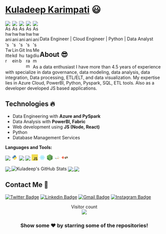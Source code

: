  # <a href="https://github.com/Kuladeep561/">Kuladeep Karimpati</a> :smiley:
 
 <a href="https://twitter.com/kuladeep__k">
  <img align="left" alt="Ashwani's Twitter" width="22px" src="https://cdn.jsdelivr.net/npm/simple-icons@v3/icons/twitter.svg" />
</a>
<a href="https://linkedin.com/in/kuladeep-karimpati">
  <img align="left" alt="Ashwani's Linkdein" width="22px" src="https://cdn.jsdelivr.net/npm/simple-icons@v3/icons/linkedin.svg" />
</a>
<a href="https://github.com/Kuladeep561">
  <img align="left" alt="Ashwani's Github" width="22px" src="https://cdn.jsdelivr.net/npm/simple-icons@v3/icons/github.svg" />
</a>
<a href="https://instagram.com/kuladeep__k">
  <img align="left" alt="Ashwani's Instagram" width="22px" src="https://cdn.jsdelivr.net/npm/simple-icons@v3/icons/instagram.svg" />
</a>
</a>
<a href="https://medium.com/@Kuladeep561">
  <img align="left" alt="Ashwani's Medium" width="22px" src="https://cdn.jsdelivr.net/npm/simple-icons@v3/icons/medium.svg" />
</a>

<br/>
<br/>

Data Engineer | Cloud Engineer | Python | Data Analyst

## About :sunglasses:
As a data enthusiast I have more than 4.5 years of experience with specialize in data governance, data modeling, data
analysis, data integration, Data processing, ETL/ELT, and data visualization. My expertise lies in Azure Cloud, PowerBI,
Python, Pyspark, SQL, ETL tools. Also as a developer developed JS based applications.


## Technologies :fire:
- Data Engineering with **Azure and PySpark**
- Data Analysis with **PowerBI, Fabric**
- Web development using **JS (Node, React)**
- Python
- Database Management Services


**Languages and Tools:**  

<code><img height="20" src="https://spark.apache.org/docs/latest/api/python/_static/spark-logo-reverse.png"></code>
<code><img height="20" src="https://raw.githubusercontent.com/github/explore/80688e429a7d4ef2fca1e82350fe8e3517d3494d/topics/python/python.png"></code>
<code><img height="20" src="https://upload.wikimedia.org/wikipedia/commons/thumb/f/fa/Microsoft_Azure.svg/1200px-Microsoft_Azure.svg.png"></code>
<code><img height="20" src="https://pbs.twimg.com/profile_images/1308421398042468356/M2xJtfHx_400x400.png"></code>
<code><img height="20" src="https://raw.githubusercontent.com/github/explore/80688e429a7d4ef2fca1e82350fe8e3517d3494d/topics/javascript/javascript.png"></code>
<code><img height="20" src="https://raw.githubusercontent.com/github/explore/80688e429a7d4ef2fca1e82350fe8e3517d3494d/topics/react/react.png"></code>
<code><img height="20" src="https://raw.githubusercontent.com/github/explore/80688e429a7d4ef2fca1e82350fe8e3517d3494d/topics/nodejs/nodejs.png"></code>
<code><img height="20" src="https://raw.githubusercontent.com/github/explore/80688e429a7d4ef2fca1e82350fe8e3517d3494d/topics/mysql/mysql.png"></code>
<code><img height="20" src="https://raw.githubusercontent.com/github/explore/80688e429a7d4ef2fca1e82350fe8e3517d3494d/topics/git/git.png"></code>


<a href="https://github.com/Kuladeep561">
  <img align="center" src="https://github-readme-stats.vercel.app/api/top-langs/?username=Kuladeep561&theme=radical&hide=glsl,python" />
</a>

<img src="https://github-readme-stats.vercel.app/api?username=Kuladeep561&&show_icons=true&theme=radical&line_height=27&v=5" alt="Kuladeep's GitHub Stats" />


<a href="https://github.com/Kuladeep561/tokyo-olympic-dataengineering-project">
  <!-- Change the `github-readme-stats.anuraghazra1.vercel.app` to `github-readme-stats.vercel.app`  -->
  <img align="center" src="https://github-readme-stats.vercel.app/api/pin/?username=Kuladeep561&repo=tokyo-olympic-dataengineering-project&theme=radical" />
</a>    

<a href="https://github.com/Kuladeep561/BIM360-AzureCloud-Kevee">
  <!-- Change the `github-readme-stats.anuraghazra1.vercel.app` to `github-readme-stats.vercel.app`  -->
  <img align="center" src="https://github-readme-stats.vercel.app/api/pin/?username=Kuladeep561&repo=BIM360-AzureCloud-Kevee&theme=radical" />
</a> 

##  Contact Me :speech_balloon:
[![Twitter Badge](https://img.shields.io/badge/-@Kuladeep561-1ca0f1?style=flat-square&labelColor=1ca0f1&logo=twitter&logoColor=white&link=https://twitter.com/kuladeep__k)](https://twitter.com/kuladeep__k) [![Linkedin Badge](https://img.shields.io/badge/-kuladeep561-blue?style=flat-square&logo=Linkedin&logoColor=white&link=https://www.linkedin.com/in/kuladeep-karimpati/)](https://www.linkedin.com/in/kuladeep__k/) [![Gmail Badge](https://img.shields.io/badge/-kuladeep561@gmail.com-c14438?style=flat-square&logo=Gmail&logoColor=white&link=mailto:kuladeep561@gmail.com)](mailto:kuladeep561@gmail.com) [![Instagram Badge](https://img.shields.io/badge/-@Kuladeep561-e4405f?style=flat-square&labelColor=f94877&logo=instagram&logoColor=white&link=https://www.instagram.com/kuladeep__k/)](https://www.instagram.com/kuladeep__k/)

<p align="center"> 
  Visitor count<br>
  <img src="https://profile-counter.glitch.me/Kuladeep561/count.svg" />
</p>


<div align="center">

### Show some ❤️ by starring some of the repositories!

</div>


